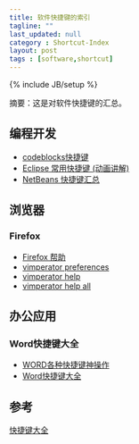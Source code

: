 ```yaml
---
title: 软件快捷键的索引 
tagline: ""
last_updated: null
category : Shortcut-Index 
layout: post
tags : [software,shortcut]
---
```

{% include JB/setup %}

摘要：这是对软件快捷键的汇总。

<!-- more -->



## 编程开发

+ [codeblocks快捷键](http://blog.csdn.net/lawerful/article/details/6083113)
+ [Eclipse 常用快捷键 (动画讲解)](http://www.cnblogs.com/TankXiao/p/4018219.html)
+ [NetBeans 快捷键汇总]()


## 浏览器

### Firefox
+ [Firefox 帮助](https://support.mozilla.org/zh-CN/kb/%E9%94%AE%E7%9B%98%E5%BF%AB%E6%8D%B7%E9%94%AE?redirectlocale=en-US&as=u&redirectslug=Keyboard+shortcuts&utm_source=inproduct)
+ [vimperator preferences](liberator://help/options)
+ [vimperator help](liberator://help/intro)
+ [vimperator help all](liberator://help/all#starting)


## 办公应用

### Word快捷键大全
+ [WORD各种快捷键神操作](http://www.25pp.com/news/news_80248.html)
+ [Word快捷键大全](http://givemetip.com/shortcut/office/2011-11-17/5.html)


## 参考
[快捷键大全](http://givemetip.com/)

